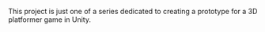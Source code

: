 This project is just one of a series dedicated to creating a prototype for a 3D platformer game in Unity.
